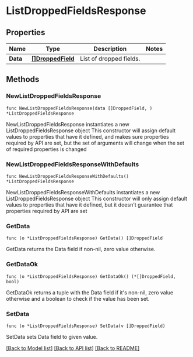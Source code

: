 # ListDroppedFieldsResponse

## Properties

Name | Type | Description | Notes
------------ | ------------- | ------------- | -------------
**Data** | [**[]DroppedField**](DroppedField.md) | List of dropped fields. | 

## Methods

### NewListDroppedFieldsResponse

`func NewListDroppedFieldsResponse(data []DroppedField, ) *ListDroppedFieldsResponse`

NewListDroppedFieldsResponse instantiates a new ListDroppedFieldsResponse object
This constructor will assign default values to properties that have it defined,
and makes sure properties required by API are set, but the set of arguments
will change when the set of required properties is changed

### NewListDroppedFieldsResponseWithDefaults

`func NewListDroppedFieldsResponseWithDefaults() *ListDroppedFieldsResponse`

NewListDroppedFieldsResponseWithDefaults instantiates a new ListDroppedFieldsResponse object
This constructor will only assign default values to properties that have it defined,
but it doesn't guarantee that properties required by API are set

### GetData

`func (o *ListDroppedFieldsResponse) GetData() []DroppedField`

GetData returns the Data field if non-nil, zero value otherwise.

### GetDataOk

`func (o *ListDroppedFieldsResponse) GetDataOk() (*[]DroppedField, bool)`

GetDataOk returns a tuple with the Data field if it's non-nil, zero value otherwise
and a boolean to check if the value has been set.

### SetData

`func (o *ListDroppedFieldsResponse) SetData(v []DroppedField)`

SetData sets Data field to given value.



[[Back to Model list]](../README.md#documentation-for-models) [[Back to API list]](../README.md#documentation-for-api-endpoints) [[Back to README]](../README.md)


